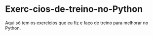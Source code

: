 # Exerc-cios-de-treino-no-Python
Aqui só tem os exercícios que eu fiz e faço de treino para melhorar no Python.
